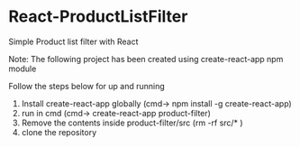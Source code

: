# React-ProductListFilter
Simple Product list filter with React

Note: The following project has been created using create-react-app npm module

Follow the steps below for up and running
1. Install create-react-app globally (cmd-> npm install -g create-react-app)
2. run in cmd (cmd-> create-react-app product-filter)
2. Remove the contents inside product-filter/src (rm -rf src/* )
3. clone the repository
